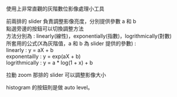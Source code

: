 使用上非常直觀的灰階數位影像處理小工具  

前兩排的 slider 負責調整影像亮度，分別提供參數 a 和 b  
點選旁邊的按鈕可以切換調整方法  
方法分別為 : linearly(線性)，exponentially(指數)，logrithmically(對數)  
所套用的公式(X為灰階值，a 和 b 為 slider 提供的參數) :  
	linearly 	   : y = aX + b  
	exponentailly  : y = exp(aX + b)  
	logrithmically : y = a * log(1 + x) + b  
  
拉動 zoom 那排的 slider 可以調整影像大小  
  
histogram 的按鈕則是做 auto level。
